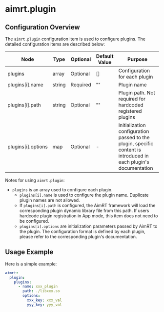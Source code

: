 # aimrt.plugin

## Configuration Overview

The `aimrt.plugin` configuration item is used to configure plugins. The detailed configuration items are described below:

| Node                    | Type          | Optional | Default Value | Purpose |
| ----                    | ----          | ----     | ----          | ----    |
| plugins                 | array         | Optional | []            | Configuration for each plugin |
| plugins[i].name         | string        | Required | ""            | Plugin name |
| plugins[i].path         | string        | Optional | ""            | Plugin path. Not required for hardcoded registered plugins |
| plugins[i].options      | map           | Optional | -             | Initialization configuration passed to the plugin, specific content is introduced in each plugin's documentation |

Notes for using `aimrt.plugin`:
- `plugins` is an array used to configure each plugin.
  - `plugins[i].name` is used to configure the plugin name. Duplicate plugin names are not allowed.
  - If `plugins[i].path` is configured, the AimRT framework will load the corresponding plugin dynamic library file from this path. If users hardcode plugin registration in App mode, this item does not need to be configured.
  - `plugins[i].options` are initialization parameters passed by AimRT to the plugin. The configuration format is defined by each plugin, please refer to the corresponding plugin's documentation.

## Usage Example

Here is a simple example:
```yaml
aimrt:
  plugin:
    plugins:
      - name: xxx_plugin
        path: ./libxxx.so
        options:
          xxx_key: xxx_val
          yyy_key: yyy_val
```